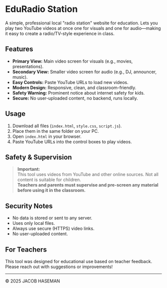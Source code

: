 # EduRadio Station

A simple, professional local "radio station" website for education. Lets you play two YouTube videos at once one for visuals and one for audio—making it easy to create a radio/TV-style experience in class.

## Features

- **Primary View:** Main video screen for visuals (e.g., movies, presentations).
- **Secondary View:** Smaller video screen for audio (e.g., DJ, announcer, music).
- **Easy Controls:** Paste YouTube URLs to load new videos.
- **Modern Design:** Responsive, clean, and classroom-friendly.
- **Safety Warning:** Prominent notice about internet safety for kids.
- **Secure:** No user-uploaded content, no backend, runs locally.

## Usage

1. Download all files (`index.html`, `style.css`, `script.js`).
2. Place them in the same folder on your PC.
3. Open `index.html` in your browser.
4. Paste YouTube URLs into the control boxes to play videos.

## Safety & Supervision

> **Important:**  
> This tool uses videos from YouTube and other online sources. Not all content is suitable for children.  
> **Teachers and parents must supervise and pre-screen any material before using it in the classroom.**

## Security Notes

- No data is stored or sent to any server.
- Uses only local files.
- Always use secure (HTTPS) video links.
- No user-uploaded content.

## For Teachers

This tool was designed for educational use based on teacher feedback. Please reach out with suggestions or improvements!

---

&copy; 2025 JACOB HASEMAN
